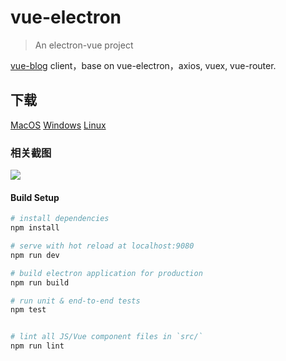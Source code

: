 # vue-electron

> An electron-vue project

[vue-blog](https://admin.jkchao.cn) client，base on vue-electron，axios, vuex, vue-router.

## 下载

[MacOS](https://github.com/jkchao/vue-electron/releases/download/0.0.3-bate/electron-mac-x64.zip)
[Windows](https://github.com/jkchao/vue-electron/releases/download/0.0.3-bate/electron-win32-x64.zip)
[Linux](https://github.com/jkchao/vue-electron/releases/download/0.0.3-bate/electron-linux-x64.zip)


### 相关截图

![](https://static.jkchao.cn/electron.png)


#### Build Setup

``` bash
# install dependencies
npm install

# serve with hot reload at localhost:9080
npm run dev

# build electron application for production
npm run build

# run unit & end-to-end tests
npm test


# lint all JS/Vue component files in `src/`
npm run lint

```

